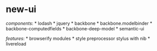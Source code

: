 new-ui
=====================

_components_:
    * lodash
    * jquery
    * backbone
    * backbone.modelbinder
    * backbone-computedfields
    * backbone-deep-model
    * semantic-ui

_features_:
    * browserify modules
    * style preprocessor stylus with nib
    * livereload
